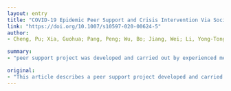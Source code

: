 ```yaml
---
layout: entry
title: "COVID-19 Epidemic Peer Support and Crisis Intervention Via Social Media"
link: "https://doi.org/10.1007/s10597-020-00624-5"
author:
- Cheng, Pu; Xia, Guohua; Pang, Peng; Wu, Bo; Jiang, Wei; Li, Yong-Tong; Wang, Mei; Ling, Qi; Chang, Xiaoying; Wang, Jinghan; Dai, Xiaocheng; Lin, Xiaojin; Bi, Xiaoting

summary:
- "peer support project was developed and carried out by experienced mental health professionals. The team offered peer psychological support from overseas to healthcare professionals on the frontline of the COVID-19 outbreak in Wuhan, China. This pandemic extremely challenged the existing health care systems and caused severe mental distress to frontline healthcare workers. They describe the infrastructure of the team and a novel model of peer support and crisis intervention."

original:
- "This article describes a peer support project developed and carried out by a group of experienced mental health professionals, organized to offer peer psychological support from overseas to healthcare professionals on the frontline of the COVID-19 outbreak in Wuhan, China. This pandemic extremely challenged the existing health care systems and caused severe mental distress to frontline healthcare workers. The authors describe the infrastructure of the team and a novel model of peer support and crisis intervention that utilized a popular social media application on smartphone. Such a model for intervention that can be used elsewhere in the face of current global pandemic, or future disaster response."
---
```


